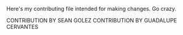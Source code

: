Here's my contributing file intended for making changes. Go crazy.

CONTRIBUTION BY SEAN GOLEZ
CONTRIBUTION BY GUADALUPE CERVANTES
